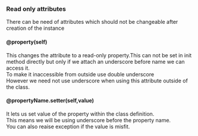 ### Read only attributes
There can be need of attributes which should not be changeable after creation of the instance

#### @property(self)
This changes the attribute to a read-only property.This can not be set in init method directly 
but only if we attach an underscore before name we can access it.  
To make it inaccessible from outside use double underscore  
However we need not use underscore when using this attribute outside of the class.

#### @propertyName.setter(self,value)
It lets us set value of the property within the class definition.  
This means we will be using underscore before the property name.  
You can also reaise exception if the value is misfit.

